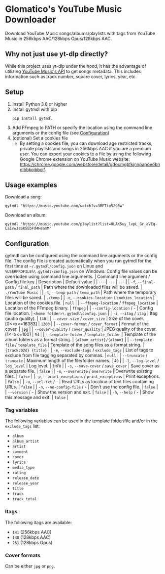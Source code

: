 # Glomatico's YouTube Music Downloader
Download YouTube Music songs/albums/playlists with tags from YouTube Music in 256kbps AAC/128kbps Opus/128kbps AAC.

## Why not just use yt-dlp directly?
While this project uses yt-dlp under the hood, it has the advantage of utilizing [YouTube Music's API](https://github.com/sigma67/ytmusicapi) to get songs metadata. This includes information such as track number, square cover, lyrics, year, etc.

## Setup
1. Install Python 3.8 or higher
2. Install gytmdl with pip
    ```
    pip install gytmdl
    ```
3. Add FFmpeg to PATH or specify the location using the command line arguments or the config file (see [Configuration](#configuration))
4. (optional) Set a cookies file
   * By setting a cookies file, you can download age restricted tracks, private playlists and songs in 256kbps AAC if you are a premium user. You can export your cookies to a file by using the following Google Chrome extension on YouTube Music website: https://chrome.google.com/webstore/detail/gdocmgbfkjnnpapoeobnolbbkoibbcif.

## Usage examples
Download a song:
```
gytmdl "https://music.youtube.com/watch?v=3BFTio5296w"
```
Download an album:
```
gytmdl "https://music.youtube.com/playlist?list=OLAK5uy_lvpL_Gr_aVEq-LaivwJaSK5EbFd4HeamM"
```

## Configuration
gytmdl can be configured using the command line arguments or the config file. The config file is created automatically when you run gytmdl for the first time at `~/.gytmdl/config.json` on Linux and `%USERPROFILE%\.gytmdl\config.json` on Windows. Config file values can be overridden using command line arguments.
| Command line argument / Config file key | Description | Default value |
| --- | --- | --- |
| `-f`, `--final-path` / `final_path` | Path where the downloaded files will be saved. | `./YouTube Music` |
| `-t`, `--temp-path` / `temp_path` | Path where the temporary files will be saved. | `./temp` |
| `-c`, `--cookies-location` / `cookies_location` | Location of the cookies file. | `null` |
| `--ffmpeg-location` / `ffmpeg_location` | Location of the FFmpeg binary. | `ffmpeg` |
| `--config-location` / - | Config file location. | `<home folder>\.gytmdl\config.json` |
| `-i`, `--itag` / `itag` | Itag (audio quality). | `140` |
| `--cover-size` / `cover_size` | Size of the cover.  [0<=x<=16383] | `1200` |
| `--cover-format` / `cover_format` | Format of the cover. | `jpg` |
| `--cover-quality` / `cover_quality` | JPEG quality of the cover.  [1<=x<=100] | `94` |
| `--template-folder` / `template_folder` | Template of the album folders as a format string. | `{album_artist}/{album}` |
| `--template-file` / `template_file` | Template of the song files as a format string. | `{track:02d} {title}` |
| `-e`, `--exclude-tags` / `exclude_tags` | List of tags to exclude from file tagging separated by commas. | `null` |
| `--truncate` / `truncate` | Maximum length of the file/folder names. | `40` |
| `-l`, `--log-level` / `log_level` | Log level. | `INFO` |
| `-s`, `--save-cover` / `save_cover` | Save cover as a separate file. | `false` |
| `-o`, `--overwrite` / `overwrite` | Overwrite existing files. | `false` |
| `-p`, `--print-exceptions` / `print_exceptions` | Print exceptions. | `false` |
| `-u`, `--url-txt` / - | Read URLs as location of text files containing URLs. | `false` |
| `-n`, `--no-config-file` / - | Don't use the config file. | `false` |
| `--version` / - | Show the version and exit. | `false` |
| `-h`, `--help` / - | Show this message and exit. | `false` |

### Tag variables
The following variables can be used in the template folder/file and/or in the `exclude_tags` list:
- `album`
- `album_artist`
- `artist`
- `comment`
- `cover`
- `lyrics`
- `media_type`
- `rating`
- `release_date`
- `release_year`
- `title`
- `track`
- `track_total`

### Itags
The following itags are available:
- `141` (256kbps AAC)
- `140` (128kbps AAC)
- `251` (128kbps Opus)

### Cover formats
Can be either `jpg` or `png`.

